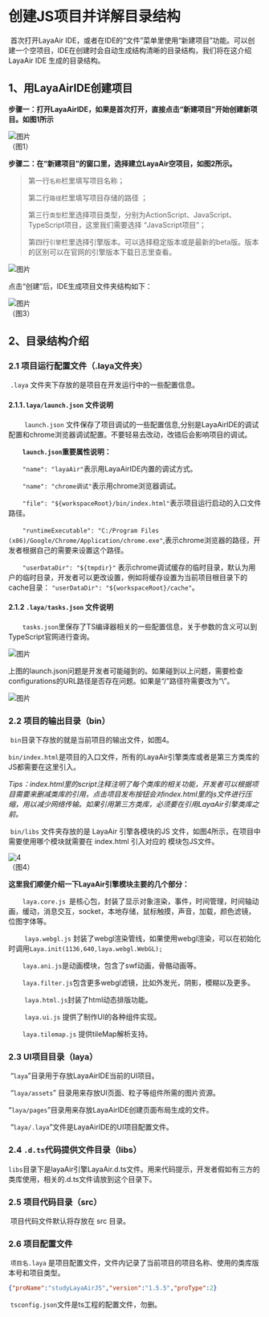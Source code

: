 # 创建JS项目并详解目录结构

 

​      首次打开LayaAir IDE，或者在IDE的“文件”菜单里使用“新建项目”功能。可以创建一个空项目，IDE在创建时会自动生成结构清晰的目录结构，我们将在这介绍 LayaAir IDE 生成的目录结构。



## 1、用LayaAirIDE创建项目

​    **步骤一：打开LayaAirIDE，如果是首次打开，直接点击“新建项目”开始创建新项目。如图1所示**

![图片](1.jpg) <br />（图1）



​    **步骤二：在“新建项目”的窗口里，选择建立LayaAir空项目，如图2所示。**

> 第一行`名称`栏里填写项目名称；
>
> 第二行`路径`栏里填写项目存储的路径 ；
>
> 第三行`类型`栏里选择项目类型，分别为ActionScript、JavaScript、TypeScript项目，这里我们需要选择 “JavaScript项目”；
>
> 第四行`引擎`栏里选择引擎版本。可以选择稳定版本或是最新的beta版。版本的区别可以在官网的引擎版本下载日志里查看。

![图片](2.jpg) <br />

点击“创建”后，IDE生成项目文件夹结构如下：

![图片](3.jpg)<br />（图3）



## 2、目录结构介绍

### 2.1 项目运行配置文件（.laya文件夹）

​    `.laya` 文件夹下存放的是项目在开发运行中的一些配置信息。

#### 2.1.1`.laya/launch.json` 文件说明

　　 `launch.json` 文件保存了项目调试的一些配置信息,分别是LayaAirIDE的调试配置和chrome浏览器调试配置。不要轻易去改动，改错后会影响项目的调试。

　　**`launch.json`重要属性说明：**

　　`"name": "layaAir"`表示用LayaAirIDE内置的调试方式。

　　`"name": "chrome调试"`表示用chrome浏览器调试。

　　`"file": "${workspaceRoot}/bin/index.html"`表示项目运行启动的入口文件路径。

　　`"runtimeExecutable": "C:/Program Files (x86)/Google/Chrome/Application/chrome.exe"`,表示chrome浏览器的路径，开发者根据自己的需要来设置这个路径。

　　`"userDataDir": "${tmpdir}"` 表示chrome调试缓存的临时目录，默认为用户的临时目录，开发者可以更改设置，例如将缓存设置为当前项目根目录下的cache目录： `"userDataDir": "${workspaceRoot}/cache"`。

#### 2.1.2  `.laya/tasks.json` 文件说明

　　`tasks.json`里保存了TS编译器相关的一些配置信息，关于参数的含义可以到TypeScript官网进行查询。



![图片](http://ldc.layabox.com/uploadfile/image/20161230/1483085141436949.png)

​    上图的launch.json问题是开发者可能碰到的。如果碰到以上问题，需要检查configurations的URL路径是否存在问题。如果是“/”路径符需要改为“\\”。

![图片](http://ldc.layabox.com/uploadfile/image/20161230/1483084947914795.png)

### 

### 2.2 项目的输出目录（bin）

​    `bin`目录下存放的就是当前项目的输出文件，如图4。

​    `bin/index.html`是项目的入口文件，所有的LayaAir引擎类库或者是第三方类库的JS都需要在这里引入。

​    *Tips：index.html里的script注释注明了每个类库的相关功能，开发者可以根据项目需要来删减类库的引用，点击项目发布按钮会对index.html里的js文件进行压缩，用以减少网络传输。如果引用第三方类库，必须要在引用LayaAir引擎类库之前。*

​    `bin/libs` 文件夹存放的是 LayaAir 引擎各模块的JS 文件，如图4所示，在项目中需要使用哪个模块就需要在 index.html 引入对应的 模块包JS文件。

![4](4.jpg) <br />（图4）

**这里我们顺便介绍一下LayaAir引擎模块主要的几个部分：**

　　`laya.core.js `是核心包，封装了显示对象渲染，事件，时间管理，时间轴动画，缓动，消息交互，socket，本地存储，鼠标触摸，声音，加载，颜色滤镜，位图字体等。

　　 `laya.webgl.js` 封装了webgl渲染管线，如果使用webgl渲染，可以在初始化时调用`Laya.init(1136,640,laya.webgl.WebGL);` 

　　`laya.ani.js`是动画模块，包含了swf动画，骨骼动画等。

　　`laya.filter.js`包含更多webgl滤镜，比如外发光，阴影，模糊以及更多。

　　 `laya.html.js`封装了html动态排版功能。

　　 `laya.ui.js` 提供了制作UI的各种组件实现。

　　`laya.tilemap.js` 提供tileMap解析支持。




### 2.3 UI项目目录（laya）

​     “`laya`”目录用于存放LayaAirIDE当前的UI项目。

​    “`laya/assets`” 目录用来存放UI页面、粒子等组件所需的图片资源。

​    “`laya/pages`”目录用来存放LayaAirIDE创建页面布局生成的文件。

​    “`laya/.laya`”文件是LayaAirIDE的UI项目配置文件。



### 2.4 `.d.ts`代码提供文件目录（libs）

 `libs`目录下是layaAir引擎LayaAir.d.ts文件。用来代码提示，开发者假如有三方的类库使用，相关的.d.ts文件请放到这个目录下。 



### 2.5 项目代码目录（src）

​    项目代码文件默认将存放在 src 目录。

 

### 2.6 项目配置文件

​    `项目名.laya` 是项目配置文件，文件内记录了当前项目的项目名称、使用的类库版本号和项目类型。

```json
{"proName":"studyLayaAirJS","version":"1.5.5","proType":2}
```
​    `tsconfig.json`文件是ts工程的配置文件，勿删。